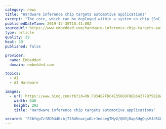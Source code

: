 ```yaml
---
category: news
title: "Hardware inference chip targets automotive applications"
excerpt: "The core, which can be deployed within a system on chip (SoC), or as a standalone NN accelerator ... The latter are designed to help software and AI engineers migrate and transform NNs trained in a lab into efficient real-time solutions executing on aiWare-powered production automotive hardware platforms. The building blocks of an automotive ..."
publishedDateTime: 2019-12-30T15:41:00Z
sourceUrl: https://www.embedded.com/hardware-inference-chip-targets-automotive-applications/
type: article
quality: 39
heat: 39
published: false

provider:
  name: Embedded
  domain: embedded.com

topics:
  - AI
  - AI Hardware

images:
  - url: https://www.bing.com/th?id=ON.F934B7FDC4E356D8F8E864277B758E8A
    width: 640
    height: 292
    title: "Hardware inference chip targets automotive applications"

secured: "E2bYqpZzf8D044Kzbj7l845ewxjwKL+JndoegTMyG/QN3jDapSHgQqsVJd5X0JCVN4p01amUFkkcG91/D9dM3yRthXLEhRngWB7yuzg7Z6JLf1bXSJIX/6uBFN6NCBjfuaw4zUNiRdmdl0r/ohTadMQwK9g+3gT4Ls0X744p8A4DczaufwMKhwbybT30pRut+X3t9o9BxV3rAQsmRbBlsV7Y5ePLUFDSmBJN2tduso8Yw3Pl0rNUChPTcCRCHEyxdiUDfLd+ivr0YuoFc56wOA==;ABii4yaqTwzd6FWL166H6w=="
---
```



